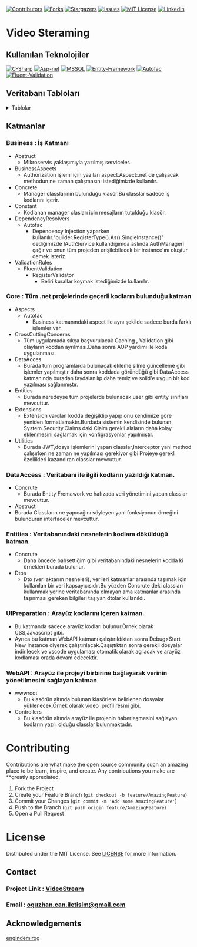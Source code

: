 [![Contributors][contributors-shield]][contributors-url]
[![Forks][forks-shield]][forks-url]
[![Stargazers][stars-shield]][stars-url]
[![Issues][issues-shield]][issues-url]
[![MIT License][license-shield]][license-url]
[![LinkedIn][linkedin-shield]][linkedin-url]

# Video Steraming

## Kullanılan Teknolojiler

[![C-Sharp](https://img.shields.io/badge/C%23-239120?style=for-the-badge&logo=c-sharp&logoColor=white)](https://docs.microsoft.com/en-us/dotnet/csharp/)
[![Asp-net](https://img.shields.io/badge/ASP.NET-5C2D91?style=for-the-badge&logo=.net&logoColor=white)](https://dotnet.microsoft.com/apps/aspnet)
[![MSSQL](https://img.shields.io/badge/MSSQL-004880?style=for-the-badge&logo=microsoft-sql-server&logoColor=white)](https://www.microsoft.com/en-us/sql-server/sql-server-2019?rtc=2)
[![Entity-Framework](https://img.shields.io/badge/Entity%20Framework-004880?style=for-the-badge&logo=nuget&logoColor=white)](https://docs.microsoft.com/en-us/ef/)
[![Autofac](https://img.shields.io/badge/Autofac-004880?style=for-the-badge&logo=nuget&logoColor=white)](https://autofac.org/)
[![Fluent-Validation](https://img.shields.io/badge/Fluent%20Validation-004880?style=for-the-badge&logo=nuget&logoColor=white)](https://fluentvalidation.net/)

## Veritabanı Tabloları

<details>
  <summary>Tablolar</summary>

### Users

|     Name     |    Data Type   | Allow Nulls | Default |
| :----------- | :------------- | :---------- | :------ |
| Id           | int            | False       |         |
| FirstName    | varchar(50)    | False       |         | 
| LastName     | varchar(50)    | False       |         |
| Email        | varchar(50)    | False       |         |
| PasswordSalt | varbinary(500) | False       |         |
| PasswordHash | varbinary(500) | False       |         |
| Status       | bit            | False       |         |


### UserDetails

|      Name      |    Data Type   | Allow Nulls | Default           |
| :------------- | :------------- | :---------- | :---------------- |
| Id             | int            | False       |                   |
| UserId         | int            | False       |                   | 
| Gender         | varchar(7)     | False       |                   |
| IdentityNumber | varchar(20)    | False       |                   |
| DateOfBorn     | datetime       | False       |                   |
| RecoveryEmail  | varchar(50)    | False       |                   |
| DateOfJoin     | datetime       | False       | current_Timestamp |
| PhotoPath      | varchar(50)    | False       |                   |

### Communications 

|      Name   |    Data Type   | Allow Nulls | Default |
| :---------- | :------------- | :---------- | :------ |
| Id          | int            | False       |         |
| UserId      | int            | False       |         | 
| Street      | varchar(50)    | False       |         |
| City        | varchar(50)    | False       |         |
| Continent   | varchar(50)    | False       |         |
| Country     | varchar(50)    | False       |         |
| Address1    | varchar(100)   | False       |         |
| Address2    | varchar(100)   | True        |         |
| PhoneNumber | varchar(15)    | False       |         |
| ZipCode     | varchar(20)    | False       |         |

### Operation Claims

|     Name     |    Data Type   | Allow Nulls | Default          |
| :----------- | :------------- | :---------- | :--------------- |
| Id           | int            | False       |                  |
| Name         | varchar(50)    | False       |                  | 
| Date         | datetime       | False       |current_Timestamp |
| ClaimType    | varchar(50)    | False       |Default           |

### User Operation Claims

|     Name         |    Data Type   | Allow Nulls | Default          |
| :--------------- | :------------- | :---------- | :--------------- |
| Id               | int            | False       |                  |
| UserId           | int            | False       |                  |
| OperationClaimId | int            | False       |                  | 
| Date             | datetime       | False       |current_Timestamp |

### Channels

|      Name        |    Data Type   | Allow Nulls | Default           |
| :--------------- | :------------- | :---------- | :---------------- |
| Id               | int            | False       |                   |
| UserId           | int            | False       |                   | 
| ChannelName      | varchar(25)    | False       |                   |
| InstallationDate | datetime       | False       |                   |
| UpdateDate       | datetime       | False       |                   |
| ChannelPhotoPath | text           | False       |                   |
| Description      | text           | False       |                   |

### Videos

|      Name        |    Data Type   | Allow Nulls | Default           |
| :--------------- | :------------- | :---------- | :---------------- |
| Id               | int            | False       |                   |
| UserId           | int            | False       |                   | 
| ChannelId        | int            | False       |                   |
| Description      | text           | False       |                   |
| Views            | int            | False       |                   |
| Duration         | int            | False       |                   |
| VideoPath        | text           | False       |                   |
| ThumbnailPath    | text           | False       |                   |
| Date             | datetime           | False       |                   |
| UpdateDate       | datetime       | False       |                   |

### Subscribers 

|     Name         |    Data Type   | Allow Nulls | Default          |
| :--------------- | :------------- | :---------- | :--------------- |
| Id               | int            | False       |                  |
| UserId           | int            | False       |                  |
| ChannelId        | int            | False       |                  | 
| Date             | datetime       | False       |current_Timestamp |

### Dislikes 

|     Name         |    Data Type   | Allow Nulls | Default          |
| :--------------- | :------------- | :---------- | :--------------- |
| Id               | int            | False       |                  |
| UserId           | int            | False       |                  |
| VideoId          | int            | False       |                  | 

### Likes 

|     Name         |    Data Type   | Allow Nulls | Default          |
| :--------------- | :------------- | :---------- | :--------------- |
| Id               | int            | False       |                  |
| UserId           | int            | False       |                  |
| VideoId          | int            | False       |                  | 

### Comments 

|     Name         |    Data Type   | Allow Nulls | Default          |
| :--------------- | :------------- | :---------- | :--------------- |
| Id               | int            | False       |                  |
| PostedByUserId   | int            | False       |                  |
| VideoId          | int            | False       |                  | 
| ResponseByUserId | int            | False       |                  |
| LikeId           | int            | False       |                  |
| DislikeId        | int            | False       |                  |
| CommentBody      | text           | False       |                   |
| Date             | datetime       | False       |current_Timestamp |

### Jason Web Tokens 

|     Name         |    Data Type   | Allow Nulls | Default          |
| :--------------- | :------------- | :---------- | :--------------- |
| Id               | int            | False       |                  |
| Token            | text           | False       |                  |
| Expiration       | datetime       | False       |                  | 

</details>

## Katmanlar
### Business : İş Katmanı
  * Abstruct
    * Mikroservis yaklaşımıyla yazılmış serviceler.
  * BusinessAspects
    * Authorization işlemi için yazılan aspect.Aspect:.net de çalışacak methodun ne zaman çalışmasını istediğimizde kullanılır.
  * Concrete
    * Manager classlarının bulunduğu klasör.Bu classlar sadece iş kodlarını içerir.
  * Constant
    * Kodlanan manager clasları için mesajların tutulduğu klasör.
  * DependencyResolvers
    * Autofac
      * Dependency Injection yaparken kullanılır."builder.RegisterType<AuthManager>().As<IAuthService>().SingleInstance()" dediğimizde IAuthService kullandığımda aslında AuthManageri çağır ve onun tüm projeden erişilebilecek bir instance'ını oluştur demek isteriz.
  * ValidationRules
    * FluentValidation
      * RegisterValidator
        * Beliri kurallar koymak istediğimizde kullanılır.
### Core : Tüm .net projelerinde geçerli kodların bulunduğu katman
  * Aspects
    * Autofac
      * Business katmanındaki aspect ile aynı şekilde sadece burda farklı işlemler var.
  * CrossCuttingConcerns
    * Tüm uygulamada sıkça başvurulacak Caching , Validation gibi olayların
      koddan ayrılması.Daha sonra AOP yardımı ile koda uygulanması.
  * DataAcces
    * Burada tüm programlarda bulunacak ekleme silme güncelleme gibi işlemler yapılmıştır daha sonra koddada göründüğü gibi DataAccess katmanında buradan faydalanılıp daha temiz ve solid'e uygun bir  kod yazılması sağlanmıştır.
  * Entities
    * Burada neredeyse tüm projelerde bulunacak user gibi entity sınıfları mevcuttur.
  * Extensions
    * Extension varolan kodda değişiklip yapıp onu kendimize göre yeniden formatlamaktır.Burdada sistemin kendisinde bulunan System.Security.Claims
    daki Claim gerekli alaların daha kolay eklenmesini sağlamak için konfigrasyonlar yapılmıştır.
  * Utilities 
    * Burada JWT,dosya işlemlerini yapan classlar,Interceptor yani method çalışırken ne zaman ne yapılması gerekiyor gibi Projeye gerekli özellikleri kazandıran classlar mevcuttur.
### DataAccess : Veritabanı ile ilgili kodların yazıldığı katman.
  * Concrute 
    * Burada Entity Fremawork ve hafızada veri yönetimini yapan classlar mevcuttur.
  * Abstruct 
   * Burada Classların ne yapıcağını söyleyen yani fonksiyonun örneğini bulunduran interfaceler mevcuttur.
### Entities : Veritabanındaki nesnelerin kodlara döküldüğü katman.
  * Concrute
    * Daha öncede bahsettiğim gibi veritabanındaki nesnelerin kodda ki örnekleri burada bulunur.
  * Dtos
    * Dto (veri aktarım nesneleri), verileri katmanlar arasında taşımak için kullanılan bir veri kapsayıcısıdır.Bu yüzden Concrute deki classları kullanmak yerine veritabanında olmayan ama katmanlar arasında taşınması gereken bilgileri taşıyan dtolar kullanıldı.
### UIPreparation : Arayüz kodlarını içeren katman.
  * Bu katmanda sadece arayüz kodları bulunur.Örnek olarak CSS,Javascript gibi.
  * Ayrıca bu katman WebAPI katmanı çalıştırıldıktan sonra Debug>Start New Instance diyerek çalıştırılacak.Çaşıştıktan sonra gerekli dosyalar indirilecek ve vscode uygulaması otomatik olarak açılacak ve arayüz kodlaması orada devam edecektir.
### WebAPI : Arayüz ile projeyi birbirine bağlayarak verinin yönetilmesini sağlayan katman
  * wwwroot
    * Bu klasörün altında bulunan klasörlere belirlenen dosyalar yüklenecek.Örnek olarak video ,profil resmi gibi.
  * Controllers
    * Bu klasörün altında arayüz ile projenin haberleşmesini sağlayan kodların yazılı olduğu classlar bulunmaktadır.

# Contributing

Contributions are what make the open source community such an amazing place to be learn, inspire, and create. Any contributions you make are **greatly appreciated.

1. Fork the Project
2. Create your Feature Branch (`git checkout -b feature/AmazingFeature`)
3. Commit your Changes (`git commit -m 'Add some AmazingFeature'`)
4. Push to the Branch (`git push origin feature/AmazingFeature`)
5. Open a Pull Request

# License

Distributed under the MIT License. See <a href="https://github.com/oguzhan-c/VideoStreaming/blob/master/LICENSE.txt">LICENSE<a/> for more information.

## Contact
### Project Link : <a href="https://github.com/oguzhan-c/VideoStreaming">VideoStream<a/>
### Email : <a href="oguzhan.can.iletisim@gmail.com">oguzhan.can.iletisim@gmail.com<a/>

## Acknowledgements
<a href="https://github.com/engindemirog">engindemirog</a>


[contributors-shield]: https://img.shields.io/github/contributors/oguzhan-c/VideoStreaming.svg?style=for-the-badge
[contributors-url]: https://github.com/oguzhan-c/VideoStreaming/graphs/contributors
[forks-shield]: https://img.shields.io/github/forks/oguzhan-c/VideoStreaming.svg?style=for-the-badge
[forks-url]: https://github.com/oguzhan-c/VideoStreaming/network/members
[stars-shield]: https://img.shields.io/github/stars/oguzhan-c/VideoStreaming.svg?style=for-the-badge
[stars-url]: https://github.com/oguzhan-c/VideoStreaming/stargazers
[issues-shield]: https://img.shields.io/github/issues/oguzhan-c/VideoStreaming.svg?style=for-the-badge
[issues-url]: https://github.com/oguzhan-c/VideoStreaming/issues
[license-shield]: https://img.shields.io/github/license/oguzhan-c/VideoStreaming.svg?style=for-the-badge
[license-url]: https://github.com/oguzhan-c/VideoStreaming/blob/master/LICENSE.txt
[linkedin-shield]: https://img.shields.io/badge/LinkedIn-0077B5?style=for-the-badge&logo=linkedin&logoColor=white
[linkedin-url]: https://www.linkedin.com/in/oğuzhan-can-4141a6208/
